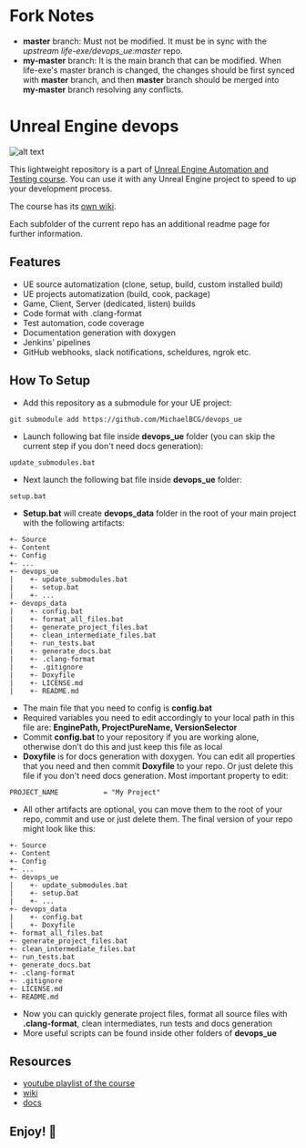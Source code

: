 # Fork Notes
- **master** branch: Must not be modified. It must be in sync with the _upstream life-exe/devops_ue:master_ repo.
- **my-master** branch: It is the main branch that can be modified. When life-exe's master branch is changed, the changes should be first synced with **master** branch, and then **master** branch should be merged into **my-master** branch resolving any conflicts.

# Unreal Engine devops

![alt text](https://github.com/MichaelBCG/devops_ue/blob/master/assets/logo.png)

This lightweight repository is a part of [Unreal Engine Automation and Testing course](https://youtube.com/playlist?list=PL2XQZYeh2Hh-PdSglBEm520Eboph1GcA2).
You can use it with any Unreal Engine project to speed to up your development process.

The course has its [own wiki](https://lifeexe-art.gitbook.io/unreal-automation).

Each subfolder of the current repo has an additional readme page for further information.

## Features

* UE source automatization (clone, setup, build, custom installed build)
* UE projects automatization (build, cook, package)
* Game, Client, Server (dedicated, listen) builds
* Code format with .clang-format
* Test automation, code coverage
* Documentation generation with doxygen
* Jenkins' pipelines
* GitHub webhooks, slack notifications, scheldures, ngrok etc.

## How To Setup

* Add this repository as a submodule for your UE project:

```
git submodule add https://github.com/MichaelBCG/devops_ue
```

* Launch following bat file inside **devops_ue** folder (you can skip the current step if you don't need docs generation):

```
update_submodules.bat
```

* Next launch the following bat file inside **devops_ue** folder:

```
setup.bat
```

* **Setup.bat** will create **devops_data** folder in the root of your main project with the following artifacts:

```
+- Source
+- Content
+- Config
+- ...
+- devops_ue
|    +- update_submodules.bat
|    +- setup.bat
|    +- ...
+- devops_data
|    +- config.bat
|    +- format_all_files.bat
|    +- generate_project_files.bat
|    +- clean_intermediate_files.bat
|    +- run_tests.bat
|    +- generate_docs.bat
|    +- .clang-format
|    +- .gitignore
|    +- Doxyfile
|    +- LICENSE.md
|    +- README.md
```

* The main file that you need to config is **config.bat**
* Required variables you need to edit accordingly to your local path in this file are: **EnginePath, ProjectPureName, VersionSelector**
* Commit **config.bat** to your repository if you are working alone, otherwise don't do this and just keep this file as local
* **Doxyfile** is for docs generation with doxygen. You can edit all properties that you need and then commit **Doxyfile** to your repo. Or just delete this file if you don't need docs generation. Most important property to edit:

```
PROJECT_NAME           = "My Project"
```

* All other artifacts are optional, you can move them to the root of your repo, commit and use or just delete them. The final version of your repo might look like this:

```
+- Source
+- Content
+- Config
+- ...
+- devops_ue
|    +- update_submodules.bat
|    +- setup.bat
|    +- ...
+- devops_data
|    +- config.bat
|    +- Doxyfile
+- format_all_files.bat
+- generate_project_files.bat
+- clean_intermediate_files.bat
+- run_tests.bat
+- generate_docs.bat
+- .clang-format
+- .gitignore
+- LICENSE.md
+- README.md
```

* Now you can quickly generate project files, format all source files with **.clang-format**, clean intermediates, run tests and docs generation
* More useful scripts can be found inside other folders of **devops_ue**

## Resources

* [youtube playlist of the course](https://www.youtube.com/watch?v=25Ru2h4G0aQ&list=PL2XQZYeh2Hh-PdSglBEm520Eboph1GcA2)
* [wiki](https://lifeexe-art.gitbook.io/unreal-automation)
* [docs](https://life-exe.github.io/UnrealTPSGame)

## Enjoy! 🚀️
